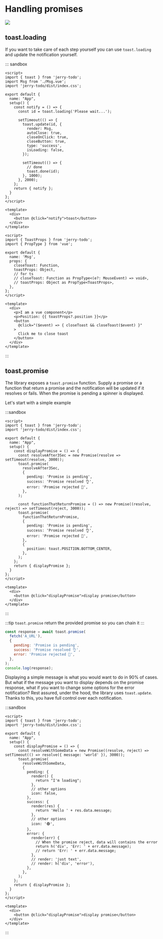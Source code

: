 # Handling promises

![](https://user-images.githubusercontent.com/5574267/130862554-652397ed-1b1e-40d4-a250-c38734ec8e5d.png)

## toast.loading

If you want to take care of each step yourself you can use `toast.loading` and update the notification yourself.

::: sandbox
```vue App.vue [active]
<script>
import { toast } from 'jerry-todo';
import Msg from './Msg.vue';
import 'jerry-todo/dist/index.css';

export default {
  name: "App",
  setup() {
    const notify = () => {
      const id = toast.loading('Please wait...');

      setTimeout(() => {
        toast.update(id, {
          render: Msg,
          autoClose: true,
          closeOnClick: true,
          closeButton: true,
          type: 'success',
          isLoading: false,
        });

        setTimeout(() => {
          // done
          toast.done(id);
        }, 1000);
      }, 2000);
    };
    return { notify };
  }
};
</script>

<template>
  <div>
    <button @click="notify">toast</button>
  </div>
</template>
```

```vue /src/Msg.vue
<script>
import { ToastProps } from 'jerry-todo';
import { PropType } from 'vue';

export default {
  name: 'Msg',
  props: {
    closeToast: Function,
    toastProps: Object,
    // for ts
    // closeToast: Function as PropType<(e?: MouseEvent) => void>,
    // toastProps: Object as PropType<ToastProps>,
  },
};
</script>

<template>
  <div>
    <p>I am a vue component</p>
    <p>Position: {{ toastProps?.position }}</p>
    <button
      @click="($event) => { closeToast && closeToast($event) }"
    >
      Click me to close toast
    </button>
  </div>
</template>
```
:::

## toast.promise

The library exposes a `toast.promise` function. Supply a promise or a function that return a promise and the notification will be updated if it resolves or fails. When the promise is pending a spinner is displayed.

Let's start with a simple example

:::sandbox
```vue App.vue
<script>
import { toast } from 'jerry-todo';
import 'jerry-todo/dist/index.css';

export default {
  name: "App",
  setup() {
    const displayPromise = () => {
      const resolveAfter3Sec = new Promise(resolve => setTimeout(resolve, 3000));
      toast.promise(
        resolveAfter3Sec,
        {
          pending: 'Promise is pending',
          success: 'Promise resolved 👌',
          error: 'Promise rejected 🤯',
        },
      );

      const functionThatReturnPromise = () => new Promise((resolve, reject) => setTimeout(reject, 3000));
      toast.promise(
        functionThatReturnPromise,
        {
          pending: 'Promise is pending',
          success: 'Promise resolved 👌',
          error: 'Promise rejected 🤯',
        },
        {
          position: toast.POSITION.BOTTOM_CENTER,
        },
      );
    };
    return { displayPromise };
  }
};
</script>

<template>
  <div>
    <button @click="displayPromise">display promise</button>
  </div>
</template>
```
:::

:::tip
`toast.promise` return the provided promise so you can chain it
:::

```js
const response = await toast.promise(
  fetch('A_URL'),
  {
    pending: 'Promise is pending',
    success: 'Promise resolved 👌',
    error: 'Promise rejected 🤯',
  },
);
console.log(response);
```

Displaying a simple message is what you would want to do in 90% of cases. But what if the message you want to display depends on the promise response, what if you want to change some options for the error notification? Rest assured, under the hood, the library uses `toast.update`. Thanks to this, you have full control over each notification.


:::sandbox
```vue App.vue
<script>
import { toast } from 'jerry-todo';
import 'jerry-todo/dist/index.css';

export default {
  name: "App",
  setup() {
    const displayPromise = () => {
      const resolveWithSomeData = new Promise((resolve, reject) => setTimeout(() => resolve({ message: 'world' }), 3000));
      toast.promise(
        resolveWithSomeData,
        {
          pending: {
            render() {
              return "I'm loading";
            },
            // other options
            icon: false,
          },
          success: {
            render(res) {
              return 'Hello ' + res.data.message;
            },
            // other options
            icon: '🟢',
          },
          error: {
            render(err) {
              // When the promise reject, data will contains the error
              return h('div', 'Err: ' + err.data.message);
              // return 'Err: ' + err.data.message;
            },
            // render: 'just text',
            // render: h('div', 'error'),
          },
        },
      );
    };
    return { displayPromise };
  }
};
</script>

<template>
  <div>
    <button @click="displayPromise">display promise</button>
  </div>
</template>
```
:::
